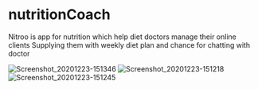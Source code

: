 # nutritionCoach

Nitroo is app for nutrition which help diet doctors manage their online clients
Supplying them with weekly diet plan and chance for chatting with doctor

![Screenshot_20201223-151346](https://user-images.githubusercontent.com/19555981/103003465-81ea4b00-4539-11eb-9375-212890779786.jpg)
![Screenshot_20201223-151218](https://user-images.githubusercontent.com/19555981/103003476-87e02c00-4539-11eb-8456-54f51d371f64.jpg)
![Screenshot_20201223-151245](https://user-images.githubusercontent.com/19555981/103003491-8b73b300-4539-11eb-900a-43c2d459f3a6.jpg)
